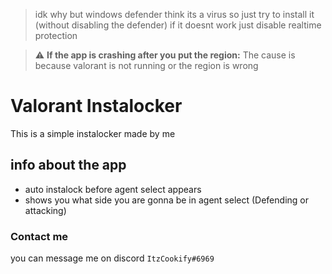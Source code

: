 > idk why but windows defender think its a virus so just try to install it (without disabling the defender) if it doesnt work just disable realtime protection

> :warning: **If the app is crashing after you put the region:** The cause is because valorant is not running or the region is wrong
# Valorant Instalocker
This is a simple instalocker made by me

## info about the app
- auto instalock before agent select appears
- shows you what side you are gonna be in agent select (Defending or attacking)

### Contact me
you can message me on discord `ItzCookify#6969`

